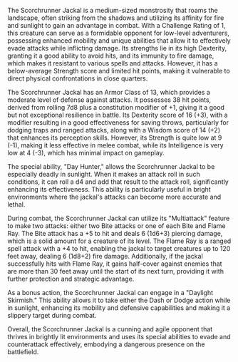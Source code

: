 The Scorchrunner Jackal is a medium-sized monstrosity that roams the landscape, often striking from the shadows and utilizing its affinity for fire and sunlight to gain an advantage in combat. With a Challenge Rating of 1, this creature can serve as a formidable opponent for low-level adventurers, possessing enhanced mobility and unique abilities that allow it to effectively evade attacks while inflicting damage. Its strengths lie in its high Dexterity, granting it a good ability to avoid hits, and its immunity to fire damage, which makes it resistant to various spells and attacks. However, it has a below-average Strength score and limited hit points, making it vulnerable to direct physical confrontations in close quarters. 

The Scorchrunner Jackal has an Armor Class of 13, which provides a moderate level of defense against attacks. It possesses 38 hit points, derived from rolling 7d8 plus a constitution modifier of +1, giving it a good but not exceptional resilience in battle. Its Dexterity score of 16 (+3), with a modifier resulting in a good effectiveness for saving throws, particularly for dodging traps and ranged attacks, along with a Wisdom score of 14 (+2) that enhances its perception skills. However, its Strength is quite low at 9 (-1), making it less effective in melee combat, while its Intelligence is very low at 4 (-3), which has minimal impact on gameplay.

The special ability, "Day Hunter," allows the Scorchrunner Jackal to be especially deadly in sunlight. When it makes an attack roll in such conditions, it can roll a d4 and add that result to the attack roll, significantly enhancing its effectiveness. This ability is particularly useful in bright environments where the jackal's attacks can become more accurate and lethal. 

During combat, the Scorchrunner Jackal can utilize its "Multiattack" feature to make two attacks: either two Bite attacks or one of each Bite and Flame Ray. The Bite attack has a +5 to hit and deals 6 (1d6+3) piercing damage, which is a solid amount for a creature of its level. The Flame Ray is a ranged spell attack with a +4 to hit, enabling the jackal to target creatures up to 120 feet away, dealing 6 (1d8+2) fire damage. Additionally, if the jackal successfully hits with Flame Ray, it gains half-cover against enemies that are more than 30 feet away until the start of its next turn, providing it with further protection and strategic advantage.

As a bonus action, the Scorchrunner Jackal can engage in a "Daylight Skirmish." This ability allows it to take either the Dash or Dodge action while in sunlight, enhancing its mobility and defensive capabilities and making it a slippery target during combat.

Overall, the Scorchrunner Jackal is a cunning and agile opponent that thrives in brightly lit environments and uses its special abilities to evade and counterattack effectively, embodying a dangerous presence on the battlefield.